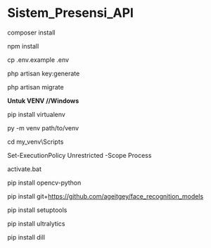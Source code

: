 # Sistem_Presensi_API

composer install

npm install

cp .env.example .env

php artisan key:generate

php artisan migrate





**Untuk VENV //Windows**

pip install virtualenv

py -m venv path/to/venv

cd my_venv\Scripts

Set-ExecutionPolicy Unrestricted -Scope Process

activate.bat

pip install opencv-python

pip install git+https://github.com/ageitgey/face_recognition_models

pip install setuptools

pip install ultralytics

pip install dill       

